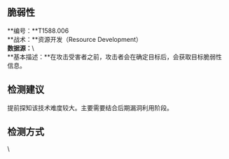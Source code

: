 ## 脆弱性  
**编号：**T1588.006  
**战术：**资源开发（Resource Development）  
**数据源：**\  
**基本描述：**在攻击受害者之前，攻击者会在确定目标后，会获取目标脆弱性信息。  
## 检测建议  
提前探知该技术难度较大。主要需要结合后期漏洞利用阶段。  
## 检测方式  
\